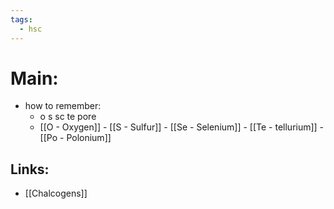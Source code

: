 ```yaml
---
tags:
  - hsc
---
```

# Main:
- how to remember:
	- o s sc te pore
	- [[O - Oxygen]] - [[S - Sulfur]] - [[Se - Selenium]] - [[Te - tellurium]] - [[Po - Polonium]] 
## Links:
- [[Chalcogens]] 